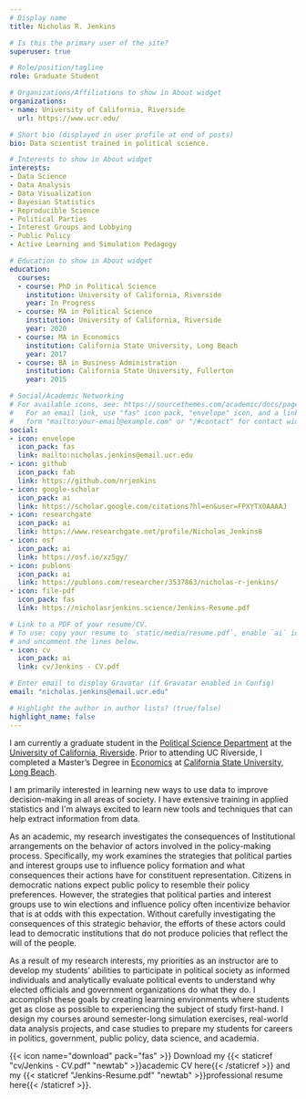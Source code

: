 ```yaml
---
# Display name
title: Nicholas R. Jenkins

# Is this the primary user of the site?
superuser: true

# Role/position/tagline
role: Graduate Student

# Organizations/Affiliations to show in About widget
organizations:
- name: University of California, Riverside
  url: https://www.ucr.edu/

# Short bio (displayed in user profile at end of posts)
bio: Data scientist trained in political science.

# Interests to show in About widget
interests:
- Data Science
- Data Analysis
- Data Visualization
- Bayesian Statistics
- Reproducible Science
- Political Parties
- Interest Groups and Lobbying
- Public Policy
- Active Learning and Simulation Pedagogy 

# Education to show in About widget
education:
  courses:
  - course: PhD in Political Science
    institution: University of California, Riverside
    year: In Progress
  - course: MA in Political Science
    institution: University of California, Riverside
    year: 2020
  - course: MA in Economics
    institution: California State University, Long Beach
    year: 2017
  - course: BA in Business Administration
    institution: California State University, Fullerton
    year: 2015

# Social/Academic Networking
# For available icons, see: https://sourcethemes.com/academic/docs/page-builder/#icons
#   For an email link, use "fas" icon pack, "envelope" icon, and a link in the
#   form "mailto:your-email@example.com" or "/#contact" for contact widget.
social:
- icon: envelope
  icon_pack: fas
  link: mailto:nicholas.jenkins@email.ucr.edu
- icon: github
  icon_pack: fab
  link: https://github.com/nrjenkins
- icon: google-scholar
  icon_pack: ai
  link: https://scholar.google.com/citations?hl=en&user=FPXYTX0AAAAJ
- icon: researchgate
  icon_pack: ai
  link: https://www.researchgate.net/profile/Nicholas_Jenkins8
- icon: osf
  icon_pack: ai
  link: https://osf.io/xz5gy/
- icon: publons
  icon_pack: ai
  link: https://publons.com/researcher/3537863/nicholas-r-jenkins/
- icon: file-pdf
  icon_pack: fas
  link: https://nicholasrjenkins.science/Jenkins-Resume.pdf

# Link to a PDF of your resume/CV.
# To use: copy your resume to `static/media/resume.pdf`, enable `ai` icons in `params.toml`, 
# and uncomment the lines below.
- icon: cv
  icon_pack: ai
  link: cv/Jenkins - CV.pdf

# Enter email to display Gravatar (if Gravatar enabled in Config)
email: "nicholas.jenkins@email.ucr.edu"

# Highlight the author in author lists? (true/false)
highlight_name: false
---
```


I am currently a graduate student in the [Political Science Department](https://politicalscience.ucr.edu) at the [University of California, Riverside](https://www.ucr.edu). Prior to attending UC Riverside, I completed a Master’s Degree in [Economics](http://www.cla.csulb.edu/departments/economics/) at [California State University, Long Beach](http://www.csulb.edu).

I am primarily interested in learning new ways to use data to improve decision-making in all areas of society. I have extensive training in applied statistics and I'm always excited to learn new tools and techniques that can help extract information from data. 

As an academic, my research investigates the consequences of Institutional arrangements on the behavior of actors involved in the policy-making process. Specifically, my work examines the strategies that political parties and interest groups use to influence policy formation and what consequences their actions have for constituent representation. Citizens in democratic nations expect public policy to resemble their policy preferences. However, the strategies that political parties and interest groups use to win elections and influence policy often incentivize behavior that is at odds with this expectation. Without carefully investigating the consequences of this strategic behavior, the efforts of these actors could lead to democratic institutions that do not produce policies that reflect the will of the people.

As a result of my research interests, my priorities as an instructor are to develop my students' abilities to participate in political society as informed individuals and analytically evaluate political events to understand why elected officials and government organizations do what they do. I accomplish these goals by creating learning environments where students get as close as possible to experiencing the subject of study first-hand. I design my courses around semester-long simulation exercises, real-world data analysis projects, and case studies to prepare my students for careers in politics, government, public policy, data science, and academia.

{{< icon name="download" pack="fas" >}} Download my {{< staticref "cv/Jenkins - CV.pdf" "newtab" >}}academic CV here{{< /staticref >}} and my {{< staticref "Jenkins-Resume.pdf" "newtab" >}}professional resume here{{< /staticref >}}.
